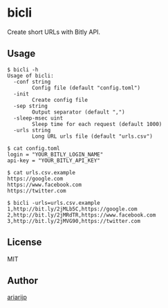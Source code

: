 # bicli

Create short URLs with Bitly API.

## Usage

```shell
$ bicli -h
Usage of bicli:
  -conf string
    	Config file (default "config.toml")
  -init
    	Create config file
  -sep string
    	Output separator (default ",")
  -sleep-msec uint
    	Sleep time for each request (default 1000)
  -urls string
    	Long URL urls file (default "urls.csv")

$ cat config.toml
login = "YOUR_BITLY_LOGIN_NAME"
api-key = "YOUR_BITLY_API_KEY"

$ cat urls.csv.example
https://google.com
https://www.facebook.com
https://twitter.com

$ bicli -urls=urls.csv.example
1,http://bit.ly/2jMLb5C,https://google.com
2,http://bit.ly/2jMRdTR,https://www.facebook.com
3,http://bit.ly/2jMVG90,https://twitter.com
```

## License

MIT

## Author

[ariarijp](https://github.com/ariarijp)
